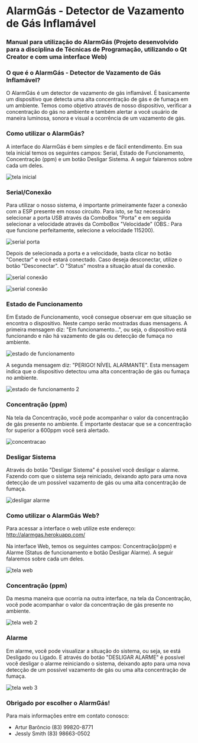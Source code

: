 # AlarmGás - Detector de Vazamento de Gás Inflamável
### Manual para utilização do AlarmGás (Projeto desenvolvido para a disciplina de Técnicas de Programação, utilizando o Qt Creator e com uma interface Web)

### O que é o AlarmGás - Detector de Vazamento de Gás Inflamável?

O AlarmGás é um detector de vazamento de gás inflamável. É basicamente um dispositivo que detecta uma alta concentração de gás e de fumaça em um ambiente. Temos como objetivo através de nosso dispositivo, verificar a concentração do gás no ambiente e também alertar a você usuário de maneira luminosa, sonora e visual a ocorrência de um vazamento de gás.

### Como utilizar o AlarmGás?

A interface do AlarmGás é bem simples e de fácil entendimento. Em sua tela inicial temos os seguintes campos: Serial, Estado de Funcionamento, Concentração (ppm) e um botão Desligar Sistema. A seguir falaremos sobre cada um deles.

![tela inicial](imagens/qt-conectado.png)

### Serial/Conexão

Para utilizar o nosso sistema, é importante primeiramente fazer a conexão com a ESP presente em nosso circuito. Para isto, se faz necessário selecionar a porta USB através da ComboBox "Porta" e em seguida selecionar a velocidade através da ComboBox "Velocidade" (OBS.: Para que funcione perfeitamente, selecione a velocidade 115200).

![serial porta](imagens/qt-porta.png)

Depois de selecionada a porta e a velocidade, basta clicar no botão "Conectar" e você estará conectado. Caso deseja desconectar, utilize o botão "Desconectar". O "Status" mostra a situação atual da conexão.

![serial conexão](imagens/qt-conectado2.png)

![serial conexão](imagens/qt-desconectado2.png)

### Estado de Funcionamento

Em Estado de Funcionamento, você consegue observar em que situação se encontra o dispositivo. Neste campo serão mostradas duas mensagens. A primeira mensagem diz: "Em funcionamento...", ou seja, o dispositivo está funcionando e não há vazamento de gás ou detecção de fumaça no ambiente.

![estado de funcionamento](imagens/qt-funcionando.png)

A segunda mensagem diz: "PERIGO! NÍVEL ALARMANTE". Esta mensagem indica que o dispositivo detectou uma alta concentração de gás ou fumaça no ambiente.

![estado de funcionamento 2](imagens/qt-perigo.png)

### Concentração (ppm)

Na tela da Concentração, você pode acompanhar o valor da concentração de gás presente no ambiente. É importante destacar que se a concentração for superior a 600ppm você será alertado.

![concentracao](imagens/qt-concentracao.png)

### Desligar Sistema

Através do botão "Desligar Sistema" é possível você desligar o alarme. Fazendo com que o sistema seja reiniciado, deixando apto para uma nova detecção de um possível vazamento de gás ou uma alta concentração de fumaça.

![desligar alarme](imagens/qt-des_alarme.png)

### Como utilizar o AlarmGás Web?

Para acessar a interface o web utilize este endereço: http://alarmgas.herokuapp.com/

Na interface Web, temos os seguintes campos: Concentração(ppm) e Alarme (Status de funcionamento e botão Desligar Alarme). A seguir falaremos sobre cada um deles.

![tela web](imagens/web-desligado.png)

### Concentração (ppm)

Da mesma maneira que ocorria na outra interface, na tela da Concentração, você pode acompanhar o valor da concentração de gás presente no ambiente.

![tela web 2](imagens/web-concentracao.png)

### Alarme

Em alarme, você pode visualizar a situação do sistema, ou seja, se está Desligado ou Ligado. E através do botão "DESLIGAR ALARME" é possível você desligar o alarme reiniciando o sistema, deixando apto para uma nova detecção de um possível vazamento de gás ou uma alta concentração de fumaça.

![tela web 3](imagens/web-status.png)

### Obrigado por escolher o AlarmGás! 

Para mais informações entre em contato conosco:
- Artur Barôncio (83) 99820-8771
- Jessly Smith (83) 98663-0502
